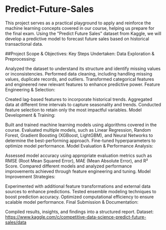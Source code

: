 # Predict-Future-Sales
This project serves as a practical playground to apply and reinforce the machine learning concepts covered in our course, helping us prepare for the final exam. Using the "Predict Future Sales" dataset from Kaggle, we will develop a predictive model to forecast future sales based on historical transactional data.


##Project Scope & Objectives:
Key Steps Undertaken:
Data Exploration & Preprocessing:

Analyzed the dataset to understand its structure and identify missing values or inconsistencies.
Performed data cleaning, including handling missing values, duplicate records, and outliers.
Transformed categorical features and engineered new relevant features to enhance predictive power.
Feature Engineering & Selection:

Created lag-based features to incorporate historical trends.
Aggregated data at different time intervals to capture seasonality and trends.
Conducted feature selection to retain only the most impactful variables.
Model Development & Training:

Built and trained machine learning models using algorithms covered in the course.
Evaluated multiple models, such as Linear Regression, Random Forest, Gradient Boosting (XGBoost, LightGBM), and Neural Networks to determine the best-performing approach.
Fine-tuned hyperparameters to optimize model performance.
Model Evaluation & Performance Analysis:

Assessed model accuracy using appropriate evaluation metrics such as RMSE (Root Mean Squared Error), MAE (Mean Absolute Error), and R² Score.
Compared different models and analyzed performance improvements achieved through feature engineering and tuning.
Model Improvement Strategies:

Experimented with additional feature transformations and external data sources to enhance predictions.
Tested ensemble modeling techniques to boost prediction accuracy.
Optimized computational efficiency to ensure scalable model performance.
Final Submission & Documentation:

Compiled results, insights, and findings into a structured report.
Dataset: https://www.kaggle.com/c/competitive-data-science-predict-future-sales/data
